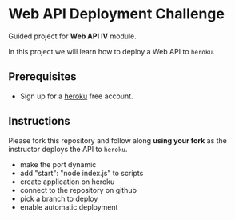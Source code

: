 # Web API Deployment Challenge

Guided project for **Web API IV** module.

In this project we will learn how to deploy a Web API to `heroku`.

## Prerequisites

- Sign up for a [heroku](https://www.heroku.com/) free account.

## Instructions

Please fork this repository and follow along **using your fork** as the instructor deploys the API to `heroku`.

- make the port dynamic
- add "start": "node index.js" to scripts
- create application on heroku
- connect to the repository on github
- pick a branch to deploy
- enable automatic deployment
